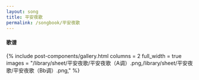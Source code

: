 ```yaml
---
layout: song
title: 平安夜歌
permalink: /songbook/平安夜歌
---
```


#### 歌谱

{% include post-components/gallery.html
    columns = 2
    full_width = true
    images = "/library/sheet/平安夜歌/平安夜歌（A调）.png,/library/sheet/平安夜歌/平安夜歌（Bb调）.png,"
%}

